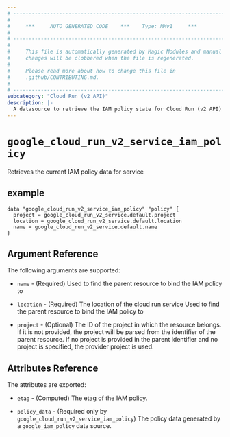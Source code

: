 ```yaml
---
# ----------------------------------------------------------------------------
#
#     ***     AUTO GENERATED CODE    ***    Type: MMv1     ***
#
# ----------------------------------------------------------------------------
#
#     This file is automatically generated by Magic Modules and manual
#     changes will be clobbered when the file is regenerated.
#
#     Please read more about how to change this file in
#     .github/CONTRIBUTING.md.
#
# ----------------------------------------------------------------------------
subcategory: "Cloud Run (v2 API)"
description: |-
  A datasource to retrieve the IAM policy state for Cloud Run (v2 API) Service
---
```



# `google_cloud_run_v2_service_iam_policy`
Retrieves the current IAM policy data for service


## example

```hcl
data "google_cloud_run_v2_service_iam_policy" "policy" {
  project = google_cloud_run_v2_service.default.project
  location = google_cloud_run_v2_service.default.location
  name = google_cloud_run_v2_service.default.name
}
```

## Argument Reference

The following arguments are supported:

* `name` - (Required) Used to find the parent resource to bind the IAM policy to
* `location` - (Required) The location of the cloud run service Used to find the parent resource to bind the IAM policy to

* `project` - (Optional) The ID of the project in which the resource belongs.
    If it is not provided, the project will be parsed from the identifier of the parent resource. If no project is provided in the parent identifier and no project is specified, the provider project is used.

## Attributes Reference

The attributes are exported:

* `etag` - (Computed) The etag of the IAM policy.

* `policy_data` - (Required only by `google_cloud_run_v2_service_iam_policy`) The policy data generated by
  a `google_iam_policy` data source.
